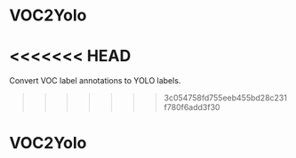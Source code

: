 # VOC2Yolo
<<<<<<< HEAD
=======
Convert VOC label annotations to YOLO labels.
>>>>>>> 3c054758fd755eeb455bd28c231f780f6add3f30
# VOC2Yolo

